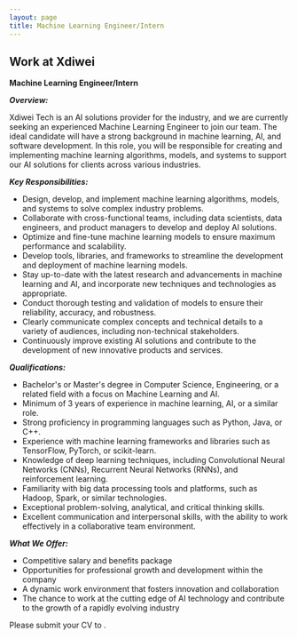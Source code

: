 ```yaml
---
layout: page
title: Machine Learning Engineer/Intern
---
```

<div class="col-lg-12 text-center">
	<h2 class="section-heading text-uppercase">Work at Xdiwei</h2>
</div>

**Machine Learning Engineer/Intern**

***Overview:***


Xdiwei Tech is an AI solutions provider for the industry, and we are currently seeking an experienced Machine Learning Engineer to join our team. The ideal candidate will have a strong background in machine learning, AI, and software development. In this role, you will be responsible for creating and implementing machine learning algorithms, models, and systems to support our AI solutions for clients across various industries.

***Key Responsibilities:***

- Design, develop, and implement machine learning algorithms, models, and systems to solve complex industry problems.
- Collaborate with cross-functional teams, including data scientists, data engineers, and product managers to develop and deploy AI solutions.
- Optimize and fine-tune machine learning models to ensure maximum performance and scalability.
- Develop tools, libraries, and frameworks to streamline the development and deployment of machine learning models.
- Stay up-to-date with the latest research and advancements in machine learning and AI, and incorporate new techniques and technologies as appropriate.
- Conduct thorough testing and validation of models to ensure their reliability, accuracy, and robustness.
- Clearly communicate complex concepts and technical details to a variety of audiences, including non-technical stakeholders.
- Continuously improve existing AI solutions and contribute to the development of new innovative products and services.

***Qualifications:***

- Bachelor's or Master's degree in Computer Science, Engineering, or a related field with a focus on Machine Learning and AI.
- Minimum of 3 years of experience in machine learning, AI, or a similar role.
- Strong proficiency in programming languages such as Python, Java, or C++.
- Experience with machine learning frameworks and libraries such as TensorFlow, PyTorch, or scikit-learn.
- Knowledge of deep learning techniques, including Convolutional Neural Networks (CNNs), Recurrent Neural Networks (RNNs), and reinforcement learning.
- Familiarity with big data processing tools and platforms, such as Hadoop, Spark, or similar technologies.
- Exceptional problem-solving, analytical, and critical thinking skills.
- Excellent communication and interpersonal skills, with the ability to work effectively in a collaborative team environment.

***What We Offer:***

- Competitive salary and benefits package
- Opportunities for professional growth and development within the company
- A dynamic work environment that fosters innovation and collaboration
- The chance to work at the cutting edge of AI technology and contribute to the growth of a rapidly evolving industry

Please submit your CV to <a href="mailto:{{ hro@xdiwei.onmicrosoft.com }}"></a>.

